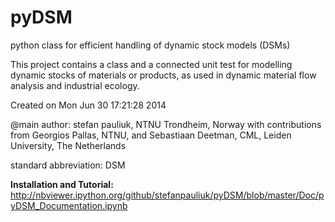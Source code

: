 pyDSM
=====

python class for efficient handling of dynamic stock models (DSMs)

This project contains a class and a connected unit test for modelling dynamic stocks of materials or products, 
as used in dynamic material flow analysis and industrial ecology.

Created on Mon Jun 30 17:21:28 2014

@main author: stefan pauliuk, NTNU Trondheim, Norway
with contributions from Georgios Pallas, NTNU,
and Sebastiaan Deetman, CML, Leiden University, The Netherlands

standard abbreviation: DSM

<b> Installation and Tutorial:</b>
http://nbviewer.ipython.org/github/stefanpauliuk/pyDSM/blob/master/Doc/pyDSM_Documentation.ipynb 
